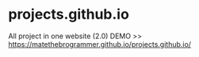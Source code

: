 # projects.github.io
All project in one website (2.0)
DEMO >> https://matethebrogrammer.github.io/projects.github.io/
